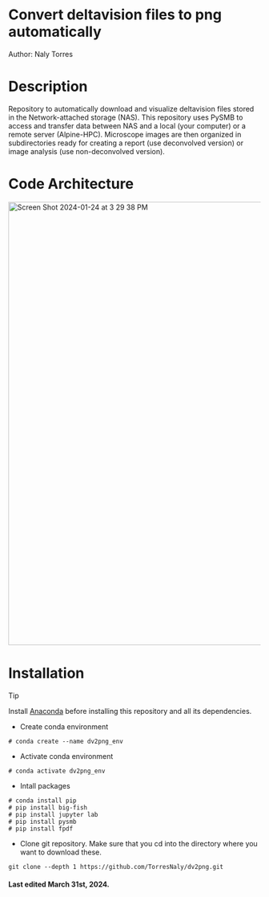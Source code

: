 # Convert deltavision files to png automatically
Author: Naly Torres

# Description
Repository to automatically download and visualize deltavision files stored in the Network-attached storage (NAS). This repository uses PySMB to access and transfer data between NAS and a local (your computer) or a remote server (Alpine-HPC). Microscope images are then organized in subdirectories ready for creating a report (use deconvolved version) or image analysis (use non-deconvolved version).

# Code Architecture
<img width="883" alt="Screen Shot 2024-01-24 at 3 29 38 PM" src="https://github.com/TorresNaly/dv2png/assets/85882411/21142b9e-1d09-4506-9d6a-551ad2a71132">

# Installation
> [!TIP]
> Install [Anaconda](https://www.anaconda.com/) before installing this repository and all its dependencies.

* Create conda environment
```
# conda create --name dv2png_env
```
* Activate conda environment
```
# conda activate dv2png_env
```
* Intall packages
```
# conda install pip
# pip install big-fish
# pip install jupyter lab
# pip install pysmb
# pip install fpdf
```
* Clone git repository. Make sure that you cd into the directory where you want to download these.
```
git clone --depth 1 https://github.com/TorresNaly/dv2png.git
```
#### Last edited March 31st, 2024. 



